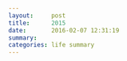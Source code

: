 ```yaml
---
layout:     post
title:      2015
date:       2016-02-07 12:31:19
summary:    
categories: life summary
---
```

